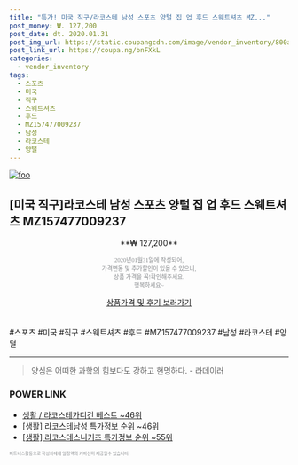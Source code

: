 ```yaml
--- 
title: "특가! 미국 직구/라코스테 남성 스포츠 양털 집 업 후드 스웨트셔츠 MZ..." 
post_money: ₩. 127,200 
post_date: dt. 2020.01.31 
post_img_url: https://static.coupangcdn.com/image/vendor_inventory/800a/bc6ccd892b3d575992a3c1cb411c8e4a1b565867323948d777dca942cd51.jpg 
post_link_url: https://coupa.ng/bnFXkL 
categories: 
  - vendor_inventory 
tags: 
  - 스포츠 
  - 미국 
  - 직구 
  - 스웨트셔츠 
  - 후드 
  - MZ157477009237 
  - 남성 
  - 라코스테 
  - 양털 
--- 
```

[![foo](https://static.coupangcdn.com/image/vendor_inventory/800a/bc6ccd892b3d575992a3c1cb411c8e4a1b565867323948d777dca942cd51.jpg)](https://coupa.ng/bnFXkL) 

## [미국 직구]라코스테 남성 스포츠 양털 집 업 후드 스웨트셔츠 MZ157477009237 
<p style="text-align: center;">**₩ 127,200**</p> 
<p style="text-align: center;"><span style="color: #898c8f; font-family: Georgia,Times,serif; font-size: 0.75em;">2020년01월31일에 작성되어, <br>가격변동 및 추가할인이 있을 수 있으니,<br> 상품 가격을 꼭!확인해주세요.<br>행복하세요~</span> 
</p>	 
<div markdown="0" style="text-align: center;"><a href="https://coupa.ng/bnFXkL" class="btn btn--success">상품가격 및 후기 보러가기</a></div> 
<br><br> 
  #스포츠 #미국 #직구 #스웨트셔츠 #후드 #MZ157477009237 #남성 #라코스테 #양털 
<hr> 

> 양심은 어떠한 과학의 힘보다도 강하고 현명하다. - 라데이러 


### POWER LINK

* <a href="https://blog.naver.com/santokki14/221779592581" target="_blank">생활 / 라코스테가디건 베스트 ~46위</a>
* <a href="https://blog.naver.com/sakai111/221781230174" target="_blank"> [생활] 라코스테남성 특가정보 순위 ~46위</a>
* <a href="https://blog.naver.com/sakai111/221778586495" target="_blank"> [생활] 라코스테스니커즈 특가정보 순위 ~55위</a>

<span style="color: #898c8f; font-family: Georgia,Times,serif; font-size: 0.55em;">파트너스활동으로 작성자에게 일정액의 커미션이 제공될수 있습니다.</span> 
